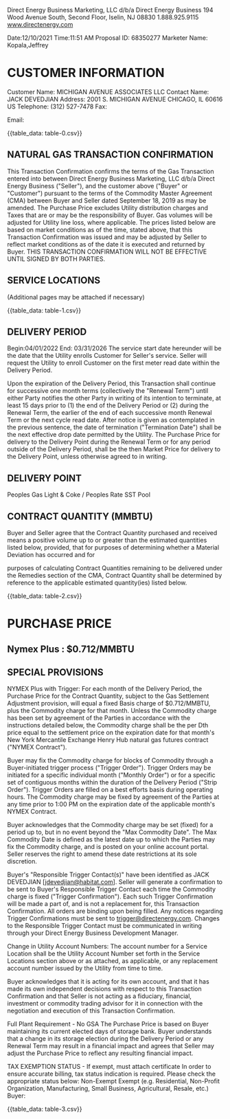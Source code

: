 Direct Energy Business Marketing, LLC
d/b/a Direct Energy Business
194 Wood Avenue South, Second Floor, Iselin, NJ
08830 1.888.925.9115
www.directenergy.com

Date:12/10/2021
Time:11:51 AM
Proposal ID: 68350277
Marketer Name: Kopala,Jeffrey

# CUSTOMER INFORMATION 

Customer Name: MICHIGAN AVENUE ASSOCIATES LLC
Contact Name: JACK DEVEDJIAN
Address: 2001 S. MICHIGAN AVENUE CHICAGO, IL 60616 US
Telephone: (312) 527-7478 Fax:

Email:

{{table_data: table-0.csv}}

## NATURAL GAS TRANSACTION CONFIRMATION

This Transaction Confirmation confirms the terms of the Gas Transaction entered into between Direct Energy Business Marketing, LLC d/b/a Direct Energy Business ("Seller"), and the customer above ("Buyer" or "Customer") pursuant to the terms of the Commodity Master Agreement (CMA) between Buyer and Seller dated September 18, 2019 as may be amended. The Purchase Price excludes Utility distribution charges and Taxes that are or may be the responsibility of Buyer. Gas volumes will be adjusted for Utility line loss, where applicable. The prices listed below are based on market conditions as of the time, stated above, that this Transaction Confirmation was issued and may be adjusted by Seller to reflect market conditions as of the date it is executed and returned by Buyer. THIS TRANSACTION CONFIRMATION WILL NOT BE EFFECTIVE UNTIL SIGNED BY BOTH PARTIES.

## SERVICE LOCATIONS

(Additional pages may be attached if necessary)

{{table_data: table-1.csv}}

## DELIVERY PERIOD

Begin:04/01/2022
End: 03/31/2026
The service start date hereunder will be the date that the Utility enrolls Customer for Seller's service. Seller will request the Utility to enroll Customer on the first meter read date within the Delivery Period.

Upon the expiration of the Delivery Period, this Transaction shall continue for successive one month terms (collectively the "Renewal Term") until either Party notifies the other Party in writing of its intention to terminate, at least 15 days prior to (1) the end of the Delivery Period or (2) during the Renewal Term, the earlier of the end of each successive month Renewal Term or the next cycle read date. After notice is given as contemplated in the previous sentence, the date of termination ("Termination Date") shall be the next effective drop date permitted by the Utility. The Purchase Price for delivery to the Delivery Point during the Renewal Term or for any period outside of the Delivery Period, shall be the then Market Price for delivery to the Delivery Point, unless otherwise agreed to in writing.

## DELIVERY POINT

Peoples Gas Light \& Coke / Peoples Rate SST Pool

## CONTRACT QUANTITY (MMBTU)

Buyer and Seller agree that the Contract Quantity purchased and received means a positive volume up to or greater than the estimated quantities listed below, provided, that for purposes of determining whether a Material Deviation has occurred and for

purposes of calculating Contract Quantities remaining to be delivered under the Remedies section of the CMA, Contract Quantity shall be determined by reference to the applicable estimated quantity(ies) listed below.

{{table_data: table-2.csv}}

# PURCHASE PRICE 

## Nymex Plus : \$0.712/MMBTU

## SPECIAL PROVISIONS

NYMEX Plus with Trigger: For each month of the Delivery Period, the Purchase Price for the Contract Quantity, subject to the Gas Settlement Adjustment provision, will equal a fixed Basis charge of \$0.712/MMBTU, plus the Commodity charge for that month. Unless the Commodity charge has been set by agreement of the Parties in accordance with the instructions detailed below, the Commodity charge shall be the per Dth price equal to the settlement price on the expiration date for that month's New York Mercantile Exchange Henry Hub natural gas futures contract ("NYMEX Contract").

Buyer may fix the Commodity charge for blocks of Commodity through a Buyer-initiated trigger process ("Trigger Order"). Trigger Orders may be initiated for a specific individual month ("Monthly Order") or for a specific set of contiguous months within the duration of the Delivery Period ("Strip Order"). Trigger Orders are filled on a best efforts basis during operating hours. The Commodity charge may be fixed by agreement of the Parties at any time prior to 1:00 PM on the expiration date of the applicable month's NYMEX Contract.

Buyer acknowledges that the Commodity charge may be set (fixed) for a period up to, but in no event beyond the "Max Commodity Date". The Max Commodity Date is defined as the latest date up to which the Parties may fix the Commodity charge, and is posted on your online account portal. Seller reserves the right to amend these date restrictions at its sole discretion.

Buyer's "Responsible Trigger Contact(s)" have been identified as JACK DEVEDJIAN [jdevedjian@habitat.com]. Seller will generate a confirmation to be sent to Buyer's Responsible Trigger Contact each time the Commodity charge is fixed ("Trigger Confirmation"). Each such Trigger Confirmation will be made a part of, and is not a replacement for, this Transaction Confirmation. All orders are binding upon being filled. Any notices regarding Trigger Confirmations must be sent to trigger@directenergy.com. Changes to the Responsible Trigger Contact must be communicated in writing through your Direct Energy Business Development Manager.

Change in Utility Account Numbers:
The account number for a Service Location shall be the Utility Account Number set forth in the Service Locations section above or as attached, as applicable, or any replacement account number issued by the Utility from time to time.

Buyer acknowledges that it is acting for its own account, and that it has made its own independent decisions with respect to this Transaction Confirmation and that Seller is not acting as a fiduciary, financial, investment or commodity trading advisor for it in connection with the negotiation and execution of this Transaction Confirmation.

Full Plant Requirement - No GSA
The Purchase Price is based on Buyer maintaining its current elected days of storage bank. Buyer understands that a change in its storage election during the Delivery Period or any Renewal Term may result in a financial impact and agrees that Seller may adjust the Purchase Price to reflect any resulting financial impact.

TAX EXEMPTION STATUS - If exempt, must attach certificate
In order to ensure accurate billing, tax status indication is required. Please check the appropriate status below:
Non-Exempt
Exempt (e.g. Residential, Non-Profit Organization, Manufacturing, Small Business, Agricultural, Resale, etc.)
Buyer:

{{table_data: table-3.csv}}
